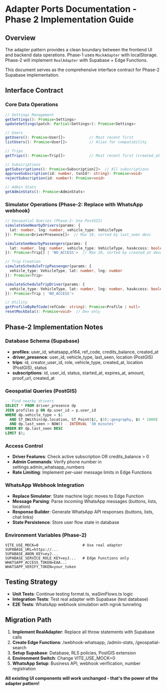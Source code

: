 # Adapter Ports Documentation - Phase 2 Implementation Guide

## Overview
The adapter pattern provides a clean boundary between the frontend UI and backend data operations. Phase-1 uses `MockAdapter` with localStorage. Phase-2 will implement `RealAdapter` with Supabase + Edge Functions.

This document serves as the comprehensive interface contract for Phase-2 Supabase implementation.

## Interface Contract

### Core Data Operations
```typescript
// Settings Management
getSettings(): Promise<Settings>
updateSettings(patch: Partial<Settings>): Promise<Settings>

// Users  
getUsers(): Promise<User[]>           // Most recent first
listUsers(): Promise<User[]>          // Alias for compatibility

// Trips
getTrips(): Promise<Trip[]>           // Most recent first (created_at desc)

// Subscriptions
getSubscriptions(): Promise<Subscription[]>  // All subscriptions
approveSubscription(id: number, txnId?: string): Promise<void>
rejectSubscription(id: number): Promise<void>

// Admin Stats
getAdminStats(): Promise<AdminStats>
```

### Simulator Operations (Phase-2: Replace with WhatsApp webhook)
```typescript
// Geospatial Queries (Phase-2: Use PostGIS)
simulateSeeNearbyDrivers(params: {
  lat: number, lng: number, vehicle_type: VehicleType
}): Promise<DriverPresence[]>  // Max 10, sorted by last_seen desc

simulateSeeNearbyPassengers(params: {
  lat: number, lng: number, vehicle_type: VehicleType, hasAccess: boolean
}): Promise<Trip[] | 'NO_ACCESS'>  // Max 10, sorted by created_at desc

// Trip Creation
simulateScheduleTripPassenger(params: {
  vehicle_type: VehicleType, lat: number, lng: number
}): Promise<Trip>

simulateScheduleTripDriver(params: {
  vehicle_type: VehicleType, lat: number, lng: number, hasAccess: boolean
}): Promise<Trip | 'NO_ACCESS'>

// Utility
getProfileByRefCode(refCode: string): Promise<Profile | null>
resetMockData(): Promise<void>  // Dev only
```

## Phase-2 Implementation Notes

### Database Schema (Supabase)
- **profiles**: user_id, whatsapp_e164, ref_code, credits_balance, created_at
- **driver_presence**: user_id, vehicle_type, last_seen, location (PostGIS)
- **trips**: id, creator_user_id, role, vehicle_type, created_at, location (PostGIS), status
- **subscriptions**: id, user_id, status, started_at, expires_at, amount, proof_url, created_at

### Geospatial Queries (PostGIS)
```sql
-- Find nearby drivers
SELECT * FROM driver_presence dp
JOIN profiles p ON dp.user_id = p.user_id  
WHERE dp.vehicle_type = $1
  AND ST_DWithin(dp.location, ST_Point($2, $3)::geography, $4 * 1000)
  AND dp.last_seen > NOW() - INTERVAL '30 minutes'
ORDER BY dp.last_seen DESC
LIMIT $5;
```

### Access Control
- **Driver Features**: Check active subscription OR credits_balance > 0
- **Admin Commands**: Verify phone number in settings.admin_whatsapp_numbers
- **Rate Limiting**: Implement per-user message limits in Edge Functions

### WhatsApp Webhook Integration
- **Replace Simulator**: State machine logic moves to Edge Function
- **Message Parsing**: Parse incoming WhatsApp messages (buttons, lists, location)
- **Response Builder**: Generate WhatsApp API responses (buttons, lists, chat links)
- **State Persistence**: Store user flow state in database

### Environment Variables (Phase-2)
```
VITE_USE_MOCK=0                    # Use real adapter
SUPABASE_URL=https://...
SUPABASE_ANON_KEY=eyJ...
SUPABASE_SERVICE_ROLE_KEY=eyJ...   # Edge Functions only
WHATSAPP_ACCESS_TOKEN=EAA...
WHATSAPP_VERIFY_TOKEN=your_token
```

## Testing Strategy
- **Unit Tests**: Continue testing format.ts, waSimFlows.ts logic
- **Integration Tests**: Test real adapter with Supabase (test database)
- **E2E Tests**: WhatsApp webhook simulation with ngrok tunneling

## Migration Path
1. **Implement RealAdapter**: Replace all throw statements with Supabase calls
2. **Create Edge Functions**: /webhook-whatsapp, /admin-stats, /geospatial-search
3. **Setup Supabase**: Database, RLS policies, PostGIS extension
4. **Environment Switch**: Change VITE_USE_MOCK=0
5. **WhatsApp Setup**: Business API, webhook verification, number registration

**All existing UI components will work unchanged - that's the power of the adapter pattern!**